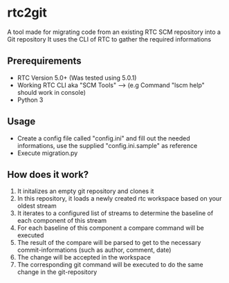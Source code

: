 # rtc2git
A tool made for migrating code from an existing RTC SCM repository into a Git repository
It uses the CLI of RTC to gather the required informations

## Prerequirements
<ul>
<li> RTC Version 5.0+ (Was tested using 5.0.1) </li> 
<li> Working RTC CLI aka "SCM Tools"  --> (e.g Command "lscm help" should work in console) </li>
<li> Python 3 </li>
</ul>

## Usage
<ul>
<li>Create a config file called "config.ini" and fill out the needed informations, use the supplied "config.ini.sample" as reference</li>
<li>Execute migration.py</li>
</ul>

## How does it work?
<ol>
<li>It initalizes an empty git repository and clones it</li>
<li>In this repository, it loads a newly created rtc workspace based on your oldest stream</li>
<li>It iterates to a configured list of streams to determine the baseline of each component of this stream</li>
<li>For each baseline of this component a compare command will be executed</li>
<li>The result of the compare will be parsed to get to the necessary commit-informations (such as author, comment, date)</li>
<li>The change will be accepted in the workspace</li>
<li>The corresponding git command will be executed to do the same change in the git-repository</li>
</ol>

